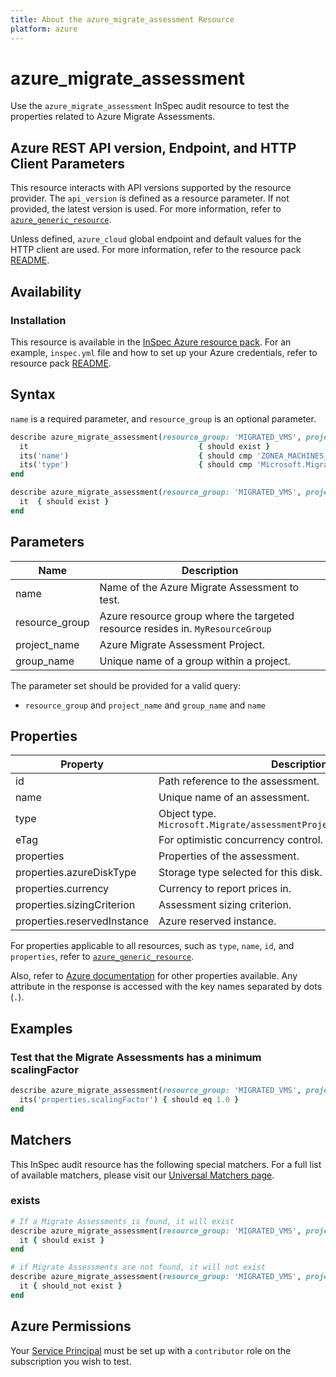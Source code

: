 ```yaml
---
title: About the azure_migrate_assessment Resource
platform: azure
---
```


# azure_migrate_assessment

Use the `azure_migrate_assessment` InSpec audit resource to test the properties related to Azure Migrate Assessments.

## Azure REST API version, Endpoint, and HTTP Client Parameters

This resource interacts with API versions supported by the resource provider. The `api_version` is defined as a resource parameter.
If not provided, the latest version is used. For more information, refer to [`azure_generic_resource`](azure_generic_resource.md).

Unless defined, `azure_cloud` global endpoint and default values for the HTTP client are used. For more information, refer to the resource pack [README](../../README.md).

## Availability

### Installation

This resource is available in the [InSpec Azure resource pack](https://github.com/inspec/inspec-azure). For an example, `inspec.yml` file and how to set up your Azure credentials, refer to resource pack [README](../../README.md#Service-Principal).

## Syntax

`name` is a required parameter, and `resource_group` is an optional parameter.

```ruby
describe azure_migrate_assessment(resource_group: 'MIGRATED_VMS', project_name: 'ZONEA_MIGRATE_ASSESSMENT_PROJECT', group_name: 'ZONEA_MACHINES_GROUP', NAME: 'ZONEA_MACHINES_MIGRATE_ASSESSMENT') do
  it                                      { should exist }
  its('name')                             { should cmp 'ZONEA_MACHINES_MIGRATE_ASSESSMENT' }
  its('type')                             { should cmp 'Microsoft.Migrate/assessmentprojects/groups/assessments' }
end
```

```ruby
describe azure_migrate_assessment(resource_group: 'MIGRATED_VMS', project_name: 'ZONEA_MIGRATE_ASSESSMENT_PROJECT', group_name: 'ZONEA_MACHINES_GROUP', name: 'ZONEA_MACHINES_MIGRATE_ASSESSMENT') do
  it  { should exist }
end
```

## Parameters

| Name           | Description                                                                      |
|----------------|----------------------------------------------------------------------------------|
| name           | Name of the Azure Migrate Assessment to test.                                   |
| resource_group | Azure resource group where the targeted resource resides in. `MyResourceGroup`    |
| project_name   | Azure Migrate Assessment Project.                                                |
| group_name     | Unique name of a group within a project.                                         |

The parameter set should be provided for a valid query:

- `resource_group` and `project_name` and `group_name` and `name`

## Properties

| Property                      | Description                                                      |
|-------------------------------|------------------------------------------------------------------|
| id                            | Path reference to the assessment.                                |
| name                          | Unique name of an assessment.                                    |
| type                          | Object type. `Microsoft.Migrate/assessmentProjects/groups/assessments` |
| eTag                          | For optimistic concurrency control.                              |
| properties                    | Properties of the assessment.                                    |
| properties.azureDiskType      | Storage type selected for this disk.                             |
| properties.currency           | Currency to report prices in.                                    |
| properties.sizingCriterion    | Assessment sizing criterion.                                     |
| properties.reservedInstance   | Azure reserved instance.                                         |

For properties applicable to all resources, such as `type`, `name`, `id`, and `properties`, refer to [`azure_generic_resource`](azure_generic_resource.md#properties).

Also, refer to [Azure documentation](https://docs.microsoft.com/en-us/rest/api/migrate/assessment/assessments/get) for other properties available. Any attribute in the response is accessed with the key names separated by dots (`.`).

## Examples

### Test that the Migrate Assessments has a minimum scalingFactor

```ruby
describe azure_migrate_assessment(resource_group: 'MIGRATED_VMS', project_name: 'ZONEA_MIGRATE_ASSESSMENT_PROJECT', group_name: 'ZONEA_MACHINES_GROUP', name: 'ZONEA_MACHINES_MIGRATE_ASSESSMENT') do
  its('properties.scalingFactor') { should eq 1.0 }
end
```

## Matchers

This InSpec audit resource has the following special matchers. For a full list of available matchers, please visit our [Universal Matchers page](/inspec/matchers/).

### exists

```ruby
# If a Migrate Assessments is found, it will exist
describe azure_migrate_assessment(resource_group: 'MIGRATED_VMS', project_name: 'ZONEA_MIGRATE_ASSESSMENT_PROJECT', group_name: 'ZONEA_MACHINES_GROUP', name: 'ZONEA_MACHINES_MIGRATE_ASSESSMENT') do
  it { should exist }
end

# if Migrate Assessments are not found, it will not exist
describe azure_migrate_assessment(resource_group: 'MIGRATED_VMS', project_name: 'ZONEA_MIGRATE_ASSESSMENT_PROJECT', group_name: 'zONEA_MACHINES_GROUP', name: 'ZONEA_MACHINES_MIGRATE_ASSESSMENT') do
  it { should_not exist }
end
```

## Azure Permissions

Your [Service Principal](https://docs.microsoft.com/en-us/azure/azure-resource-manager/resource-group-create-service-principal-portal) must be set up with a `contributor` role on the subscription you wish to test.
